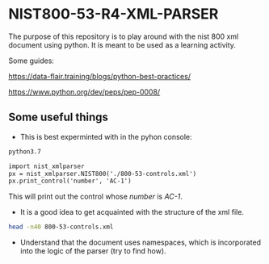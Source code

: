 # NIST800-53-R4-XML-PARSER
The purpose of this repository is to play around with the nist 800 xml document using python.
It is meant to be used as a learning activity.

Some guides:

https://data-flair.training/blogs/python-best-practices/

https://www.python.org/dev/peps/pep-0008/

## Some useful things
* This is best experminted with in the pyhon console:
```bash
python3.7
```
```python3.7
import nist_xmlparser
px = nist_xmlparser.NIST800('./800-53-controls.xml')
px.print_control('number', 'AC-1')
```
This will print out the control whose _number_ is _AC-1_.

* It is a good idea to get acquainted with the structure of the xml file.
```bash
head -n40 800-53-controls.xml
```

* Understand that the document uses namespaces, which is incorporated into the logic
of the parser (try to find how).
